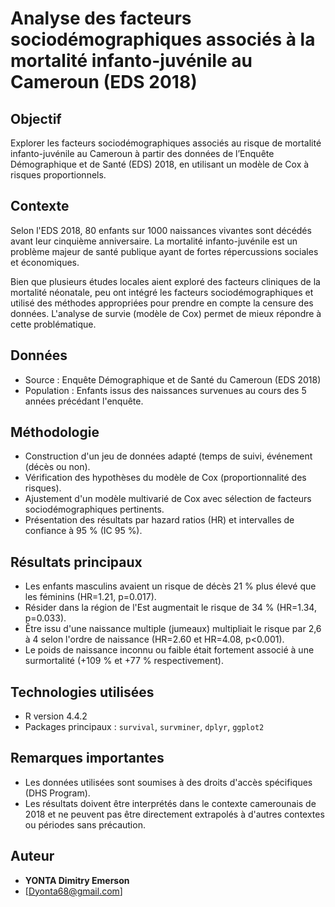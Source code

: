 # Analyse des facteurs sociodémographiques associés à la mortalité infanto-juvénile au Cameroun (EDS 2018)

## Objectif 
Explorer les facteurs sociodémographiques associés au risque de mortalité infanto-juvénile au Cameroun à partir des données de l’Enquête Démographique et de Santé (EDS) 2018, en utilisant un modèle de Cox à risques proportionnels.

## Contexte 
Selon l'EDS 2018, 80 enfants sur 1000 naissances vivantes sont décédés avant leur cinquième anniversaire. La mortalité infanto-juvénile est un problème majeur de santé publique ayant de fortes répercussions sociales et économiques.

Bien que plusieurs études locales aient exploré des facteurs cliniques de la mortalité néonatale, peu ont intégré les facteurs sociodémographiques et utilisé des méthodes appropriées pour prendre en compte la censure des données. L'analyse de survie (modèle de Cox) permet de mieux répondre à cette problématique.

## Données 
- Source : Enquête Démographique et de Santé du Cameroun (EDS 2018)
- Population : Enfants issus des naissances survenues au cours des 5 années précédant l'enquête.

## Méthodologie 
- Construction d'un jeu de données adapté (temps de suivi, événement (décès ou non).
- Vérification des hypothèses du modèle de Cox (proportionnalité des risques).
- Ajustement d'un modèle multivarié de Cox avec sélection de facteurs sociodémographiques pertinents.
- Présentation des résultats par hazard ratios (HR) et intervalles de confiance à 95 % (IC 95 %).

## Résultats principaux
- Les enfants masculins avaient un risque de décès 21 % plus élevé que les féminins (HR=1.21, p=0.017).
- Résider dans la région de l'Est augmentait le risque de 34 % (HR=1.34, p=0.033).
- Être issu d'une naissance multiple (jumeaux) multipliait le risque par 2,6 à 4 selon l'ordre de naissance (HR=2.60 et HR=4.08, p<0.001).
- Le poids de naissance inconnu ou faible était fortement associé à une surmortalité (+109 % et +77 % respectivement).

## Technologies utilisées
- R version 4.4.2
- Packages principaux : `survival`, `survminer`, `dplyr`, `ggplot2`

## Remarques importantes 
- Les données utilisées sont soumises à des droits d'accès spécifiques (DHS Program).
- Les résultats doivent être interprétés dans le contexte camerounais de 2018 et ne peuvent pas être directement extrapolés à d'autres contextes ou périodes sans précaution.

## Auteur
- **YONTA Dimitry Emerson**  
- [Dyonta68@gmail.com]
